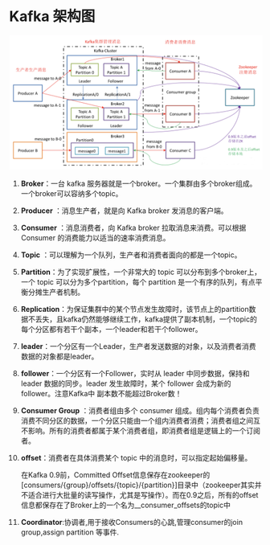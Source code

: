 # Kafka 架构图

![image-20210822102331922](image/image-20210822102331922.png)

1. **Broker**：一台 kafka 服务器就是一个broker。一个集群由多个broker组成。一个broker可以容纳多个topic。

2. **Producer** ：消息生产者，就是向 Kafka broker 发消息的客户端。

3. **Consumer** ：消息消费者，向 Kafka broker 拉取消息来消费。可以根据 Consumer 的消费能力以适当的速率消费消息。

4. **Topic** ：可以理解为一个队列，生产者和消费者面向的都是一个topic。

5. **Partition**：为了实现扩展性，一个非常大的 topic 可以分布到多个broker上，一个 topic 可以分为多个partition，每个 partition 是一个有序的队列，有点平衡分摊生产者机制。

6. **Replication**：为保证集群中的某个节点发生故障时，该节点上的partition数据不丢失，且kafka仍然能够继续工作，kafka提供了副本机制，一个topic的每个分区都有若干个副本，一个leader和若干个follower。

7. **leader**：一个分区有一个Leader，生产者发送数据的对象，以及消费者消费数据的对象都是leader。

8. **follower**：一个分区有一个Follower，实时从 leader 中同步数据，保持和 leader 数据的同步。leader 发生故障时，某个 follower 会成为新的 follower。注意Kafka中 副本数不能超过Broker数！

9. **Consumer Group** ：消费者组由多个 consumer 组成。组内每个消费者负责消费不同分区的数据，一个分区只能由一个组内消费者消费；消费者组之间互不影响。所有的消费者都属于某个消费者组，即消费者组是逻辑上的一个订阅者。

10. **offset**：消费者在具体消费某个 topic 中的消息时，可以指定起始偏移量。

    在Kafka 0.9前，Committed Offset信息保存在zookeeper的[consumers/{group}/offsets/{topic}/{partition}]目录中（zookeeper其实并不适合进行大批量的读写操作，尤其是写操作）。而在0.9之后，所有的offset信息都保存在了Broker上的一个名为__consumer_offsets的topic中

11. **Coordinator**:协调者,用于接收Consumers的心跳,管理consumer的join group,assign partition 等事件.

